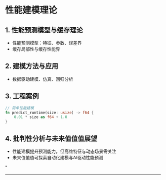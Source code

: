 ﻿# 性能建模理论

## 1. 性能预测模型与缓存理论

- 性能预测模型：特征、参数、误差界
- 缓存局部性与缓存性能界

## 2. 建模方法与应用

- 数据驱动建模、仿真、回归分析

## 3. 工程案例

```rust
// 简单性能建模
fn predict_runtime(size: usize) -> f64 {
    0.01 * size as f64 + 1.0
}
```

## 4. 批判性分析与未来值值值展望

- 性能建模提升预测能力，但高维特征与动态场景需关注
- 未来值值值可探索自动化建模与AI驱动性能预测

"

---
